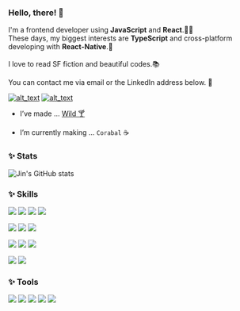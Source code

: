 ### Hello, there! 🙌

I'm a frontend developer using **JavaScript** and **React**.🧚‍♀️ <br>
These days, my biggest interests are **TypeScript** and cross-platform developing with **React-Native**.📱 <br>
<br>
I love to read SF fiction and beautiful codes.📚

You can contact me via email or the LinkedIn address below. 💌
<p>

[<img alt="alt_text" src="https://img.shields.io/badge/Gmail-3DB2FF?style=flat&logo=Gmail&logoColor=white" />](mailto:jinyang.develop@gmail.com)
[<img alt="alt_text" src="https://img.shields.io/badge/LinkedIn-3DB2FF?style=flat&logo=LinkedIn" />](https://www.linkedin.com/in/jinsheap-develop/)

</p>

- I’ve made ... [Wild 🍸](https://wild-rho.vercel.app/)

- I’m currently making ... <a herf="https://github.com/team-mokcha/corabal-beta">`Corabal` ☕ </a>


### ✨ Stats

![Jin's GitHub stats](https://github-readme-stats.vercel.app/api?username=HyejinYang&theme=default&show_icons=true)

### ✨ Skills

<p>
<img src="https://img.shields.io/badge/HTML5-3D087B?style=flat&logo=HTML5"/>
<img src="https://img.shields.io/badge/CSS3-3D087B?style=flat&logo=CSS3"/>
<img src="https://img.shields.io/badge/JavaScript-3D087B?style=flat&logo=JavaScript"/>
<img src="https://img.shields.io/badge/TypeScript-3D087B?style=flat&logo=TypeScript"/>

</p>
<p>
<img src="https://img.shields.io/badge/React-F43B86?style=flat&logo=React"/>
<img src="https://img.shields.io/badge/React Native-F43B86?style=flat&logo=React"/>
<img src="https://img.shields.io/badge/Tailwind CSS-F43B86?style=flat&logo=Tailwind CSS"/>
</p>

<p>
<img src="https://img.shields.io/badge/Python-FFE459?style=flat&logo=Python" />
<img src="https://img.shields.io/badge/Flask-FFE459?style=flat&logo=Flask&logoColor=black" />
<img src="https://img.shields.io/badge/SQLite-FFE459?style=flat&logo=SQLite&logoColor=blue"/>
</p>

<p>
<img src="https://img.shields.io/badge/Firebase-11052C?style=flat&logo=Firebase"/>
<img src="https://img.shields.io/badge/Unity-11052C?style=flat&logo=Unity"/>
</p>

### ✨ Tools

<p>
<img src="https://img.shields.io/badge/Visual Studio Code-FFEDDA?style=flat&logo=Visual Studio Code&logoColor=blue"/>
<img src="https://img.shields.io/badge/Git-FFEDDA?style=flat&logo=Git"/>
<img src="https://img.shields.io/badge/GitLab-FFEDDA?style=flat&logo=GitLab"/>
<img src="https://img.shields.io/badge/Notion-FFEDDA?style=flat&logo=Notion&logoColor=black"/>
<img src="https://img.shields.io/badge/Jira-FFEDDA?style=flat&logo=Jira&logoColor=blue"/>
</p>


